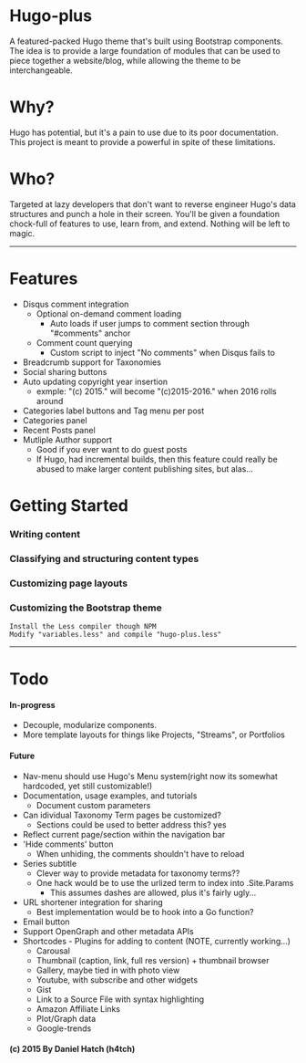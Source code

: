 # Hugo-plus
A featured-packed Hugo theme that's built using Bootstrap components.
The idea is to provide a large foundation of modules that can be used to piece
	together a website/blog, while allowing the theme to be interchangeable.

# Why?
Hugo has potential, but it's a pain to use due to its poor documentation.
This project is meant to provide a powerful in spite of these limitations.

# Who?
Targeted at lazy developers that don't want to reverse engineer Hugo's data
	structures and punch a hole in their screen.
You'll be given a foundation chock-full of features to use, learn from, and
	extend. Nothing will be left to magic.

-----

# Features
* Disqus comment integration
	* Optional on-demand comment loading
		* Auto loads if user jumps to comment section through "#comments" anchor
	* Comment count querying
		* Custom script to inject "No comments" when Disqus fails to
* Breadcrumb support for Taxonomies
* Social sharing buttons
* Auto updating copyright year insertion
	* exmple: "(c) 2015." will become "(c)2015-2016." when 2016 rolls around
* Categories label buttons and Tag menu per post
* Categories panel
* Recent Posts panel
* Mutliple Author support
	* Good if you ever want to do guest posts
	* If Hugo, had incremental builds, then this feature could really be
		abused to make larger content publishing sites, but alas...


# Getting Started
### Writing content
### Classifying and structuring content types
### Customizing page layouts
### Customizing the Bootstrap theme
	Install the Less compiler though NPM
	Modify "variables.less" and compile "hugo-plus.less"


-----
# Todo
#### In-progress
* Decouple, modularize components.
* More template layouts for things like Projects, "Streams", or Portfolios 
#### Future
* Nav-menu should use Hugo's Menu system(right now its somewhat hardcoded, yet still customizable!)
* Documentation, usage examples, and tutorials
	* Document custom parameters
* Can idividual Taxonomy Term pages be customized?
	* Sections could be used to better address this? yes
* Reflect current page/section within the navigation bar
* 'Hide comments' button
	* When unhiding, the comments shouldn't have to reload
* Series subtitle
	* Clever way to provide metadata for taxonomy terms??
	* One hack would be to use the urlized term to index into .Site.Params
		* This assumes dashes are allowed, plus it's fairly ugly...
* URL shortener integration for sharing
	* Best implementation would be to hook into a Go function?
* Email button
* Support OpenGraph and other metadata APIs
* Shortcodes - Plugins for adding to content (NOTE, currently working...)
	* Carousal
	* Thumbnail (caption, link, full res version) + thumbnail browser
	* Gallery, maybe tied in with photo view
	* Youtube, with subscribe and other widgets
	* Gist
	* Link to a Source File with syntax highlighting
	* Amazon Affiliate Links
	* Plot/Graph data
	* Google-trends


#### (c) 2015 By Daniel Hatch (h4tch)


